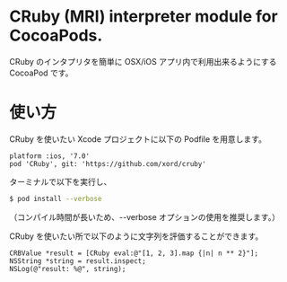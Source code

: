 # CRuby (MRI) interpreter module for CocoaPods.

CRuby のインタプリタを簡単に OSX/iOS アプリ内で利用出来るようにする
CocoaPod です。

# 使い方

CRuby を使いたい Xcode プロジェクトに以下の Podfile を用意します。

```
platform :ios, '7.0'
pod 'CRuby', git: 'https://github.com/xord/cruby'
```

ターミナルで以下を実行し、

```sh
$ pod install --verbose
```
（コンパイル時間が長いため、--verbose オプションの使用を推奨します。）

CRuby を使いたい所で以下のように文字列を評価することができます。

```objc
CRBValue *result = [CRuby eval:@"[1, 2, 3].map {|n| n ** 2}"];
NSString *string = result.inspect;
NSLog(@"result: %@", string);
```

